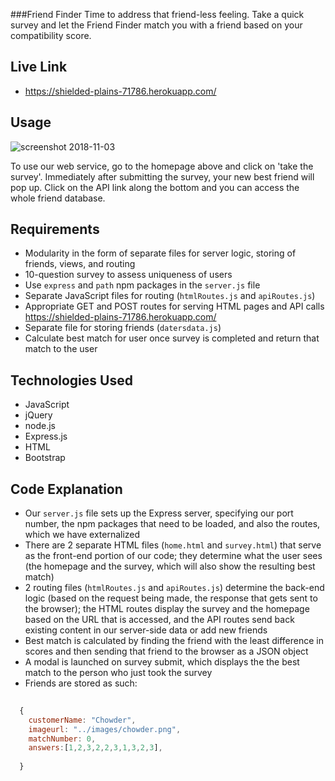 ###Friend Finder
Time to address that friend-less feeling. Take a quick survey and let the Friend Finder match you with a friend based on your compatibility score. 

## Live Link
 - https://shielded-plains-71786.herokuapp.com/

## Usage

![screenshot 2018-11-03](https://cloud.githubusercontent.com/assets/21274043/25552473/a3ceca2c-2c4f-11e7-8a2b-223dd9afd040.png)

To use our web service, go to the homepage above and click on 'take the survey'. Immediately after submitting the survey, your new best friend will pop up. Click on the API link along the bottom and  you can access the whole friend database. 

## Requirements
- Modularity in the form of separate files for server logic, storing of friends, views, and routing
- 10-question survey to assess uniqueness of users
- Use `express` and `path` npm packages in the `server.js` file
- Separate JavaScript files for routing (`htmlRoutes.js` and `apiRoutes.js`)
- Appropriate GET and POST routes for serving HTML pages and API calls https://shielded-plains-71786.herokuapp.com/
- Separate file for storing friends (`datersdata.js`)
- Calculate best match for user once survey is completed and return that match to the user

## Technologies Used

- JavaScript
- jQuery
- node.js
- Express.js
- HTML
- Bootstrap

## Code Explanation
- Our `server.js` file sets up the Express server, specifying our port number, the npm packages that need to be loaded, and also the routes, which we have externalized
- There are 2 separate HTML files (`home.html` and `survey.html`) that serve as the front-end portion of our code; they determine what the user sees (the homepage and the survey, which will also show the resulting best match)
- 2 routing files (`htmlRoutes.js` and `apiRoutes.js`) determine the back-end logic (based on the request being made, the response that gets sent to the browser); the HTML routes display the survey and the homepage based on the URL that is accessed, and the API routes send back existing content in our server-side data or add new friends
- Best match is calculated by finding the friend with the least difference in scores and then sending that friend to the browser as a JSON object
- A modal is launched on survey submit, which displays the the best match to the person who just took the survey
- Friends are stored as such:

```js
    
  {
    customerName: "Chowder",
    imageurl: "../images/chowder.png",
    matchNumber: 0,
    answers:[1,2,3,2,2,3,1,3,2,3],
   
  }
```